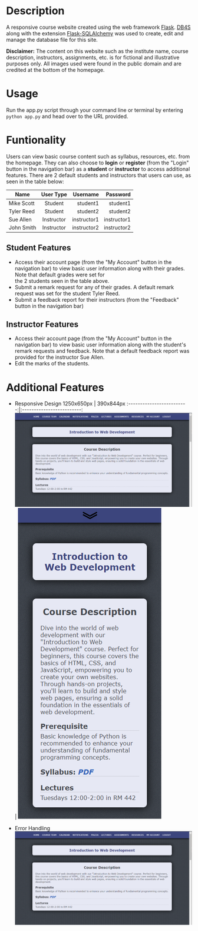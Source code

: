 # Description
A responsive course website created using the web framework [Flask](https://flask.palletsprojects.com/en/3.0.x/). [DB4S](https://sqlitebrowser.org/) along with the extension [Flask-SQLAlchemy](https://flask-sqlalchemy.palletsprojects.com/en/3.1.x/) was used to create, edit and manage the database file for this site.

**Disclaimer:** The content on this website such as the institute name, course description, instructors, assignments, etc. is for fictional and illustrative purposes only. All images used were found in the public domain and are credited at the bottom of the homepage.

# Usage
Run the app.py script through your command line or terminal by entering `python app.py` and head over to the URL provided. 

# Funtionality
Users can view basic course content such as syllabus, resources, etc. from the homepage. They can also choose to **login** or **register** (from the "Login" button in the navigation bar) as a **student** or **instructor** to access additional features. There are 2 default students and instructors that users can use, as seen in the table below:

| Name          | User Type     | Username  | Password |
| ------------- |:-------------:| ---------:| --------:|
| Mike Scott    | Student       | student1    | student1    |
| Tyler Reed    | Student       | student2    | student2    | 
| Sue Allen     | Instructor    | instructor1 | instructor1 |
| John Smith    | Instructor    | instructor2 | instructor2 |

## Student Features
   - Access their account page (from the "My Account" button in the navigation bar) to view basic user information along with their grades. Note that default grades were set for    
     the 2 students seen in the table above.
   - Submit a remark request for any of their grades. A default remark request was set for the student Tyler Reed.
   - Submit a feedback report for their instructors (from the "Feedback" button in the navigation bar)

## Instructor Features
   - Access their account page (from the "My Account" button in the navigation bar) to view basic user information along with the student's remark requests and feedback. Note that 
     a default feedback report was provided for the instructor Sue Allen.
   - Edit the marks of the students.

# Additional Features
* Responsive Design
1250x650px                 |  390x844px
:-------------------------:|:-------------------------:
![img](static/img/1250x650.png)  |  ![img](static/img/390x844.png)

* Error Handling
![img](static/img/1250x650.png)

